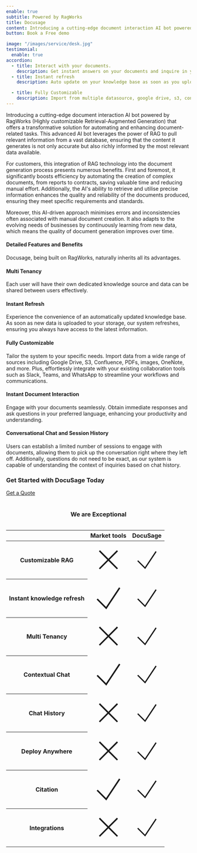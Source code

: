 ```yaml
---
enable: true
subtitle: Powered by RagWorks
title: Docusage
content: Introducing a cutting-edge document interaction AI bot powered by RagWorks that offers a transformative solution for automating and enhancing document-related tasks. 
button: Book a Free demo

image: "/images/service/desk.jpg"
testimonial:
  enable: true
accordion:
  - title: Interact with your documents.
    description: Get instant answers on your documents and inquire in your preferred language.
  - title: Instant refresh
    description: Auto update on your knowledge base as soon as you upload the data on your storage.

  - title: Fully Customizable
    description: Import from multiple datasource, google drive, s3, confluence, pdfs, images, One Note, and so on. You can also integrate with your existing tools e.g. slack, teams, whatsapp
---
```


Introducing a cutting-edge document interaction AI bot powered by RagWorks (Highly customizable Retrieval-Augmented Generation) that offers a transformative solution for automating and enhancing document-related tasks. This advanced AI bot leverages the power of RAG to pull relevant information from a vast database, ensuring that the content it generates is not only accurate but also richly informed by the most relevant data available.

For customers, this integration of RAG technology into the document generation process presents numerous benefits. First and foremost, it significantly boosts efficiency by automating the creation of complex documents, from reports to contracts, saving valuable time and reducing manual effort. Additionally, the AI's ability to retrieve and utilise precise information enhances the quality and reliability of the documents produced, ensuring they meet specific requirements and standards.

Moreover, this AI-driven approach minimises errors and inconsistencies often associated with manual document creation. It also adapts to the evolving needs of businesses by continuously learning from new data, which means the quality of document generation improves over time.


<section class="mt-10">
<div class="container overlay-content">
<div class="row">
<div class="lg:col-4 mr-auto grid place-content-center  ">
<div class="rounded-lg shadow-xl mb-10 p-5">

#### Detailed Features and Benefits

Docusage, being built on RagWorks, naturally inherits all its advantages. 

</div>
</div>

<div class="lg:col-4 mr-auto grid place-content-center  ">
<div class="rounded-lg shadow-xl mb-10 p-5">

#### Multi Tenancy

 Each user will have their own dedicated knowledge source and data can be shared between users effectively.

</div>
</div>
<div class="lg:col-4 mr-auto grid place-content-center  ">
<div class="rounded-lg shadow-xl mb-10 p-5">

#### Instant Refresh

Experience the convenience of an automatically updated knowledge base. As soon as new data is uploaded to your storage, our system refreshes, ensuring you always have access to the latest information.

</div>
</div>
</div>
</div>
</section>

<section>
<div class="container overlay-content">
<div class="row">
<div class="lg:col-4 mr-auto grid place-content-center  ">
<div class="rounded-lg shadow-xl mb-10 p-5">

#### Fully Customizable

Tailor the system to your specific needs. Import data from a wide range of sources including Google Drive, S3, Confluence, PDFs, images, OneNote, and more. Plus, effortlessly integrate with your existing collaboration tools such as Slack, Teams, and WhatsApp to streamline your workflows and communications.

</div>
</div>
<div class="lg:col-4 mr-auto grid place-content-center  ">
<div class="rounded-lg shadow-xl mb-10 p-5">

#### Instant Document Interaction

 Engage with your documents seamlessly. Obtain immediate responses and ask questions in your preferred language, enhancing your productivity and understanding.

</div>
</div>
<div class="lg:col-4 mr-auto grid place-content-center  ">
<div class="rounded-lg shadow-xl mb-10 p-5">

#### Conversational Chat and Session History

Users can establish a limited number of sessions to engage with documents, allowing them to pick up the conversation right where they left off. Additionally, questions do not need to be exact, as our system is capable of understanding the context of inquiries based on chat history.

</div>
</div>
</div>
</div>
</section>

 <section
      class="section-sm my-10 p-0 pb-5 bg-cover bg-center overlay rounded-lg after:bg-primary/60 bg-no-repeat"
      style="background: url(/images/background/cta.jpg) no-repeat center;
    background-size: cover;"
    >
      <div class="container overlay-content">
        <div class="row items-center text-center lg:text-start gy-4">
          <div class="lg:col-6 mb-5">
              <h3 class="text-white h3 font-medium" >
Get Started with DocuSage Today
              </h3>
          </div>
          <div class="lg:col-6 mb-5 lg:text-right">        
              <a
                href=""
                class="btn btn-primary-white"
              >Get a Quote </a>
          </div>
        </div>
      </div>
    </section>

### We are Exceptional

<section class="py-1 bg-blueGray-50">
<div class="w-full xl:w-12/12 mb-12 xl:mb-0 px-4 mx-auto">
  <div class="relative flex flex-col min-w-0 break-words bg-white w-full mb-6">
    <div class="block w-full " style="overflow-x:scroll">
      <table class="items-center bg-transparent w-full border-collapse  ">
        <thead>
          <tr>
            <th class="px-6 bg-blueGray-50 text-blueGray-500 text-center border border-solid border-blueGray-100 py-3 text-md uppercase border-l-0 border-r-0 whitespace-nowrap font-semibold ">
                        </th>
           <th class="px-6 bg-blueGray-50 text-blueGray-500 text-center border border-solid border-blueGray-100 py-3 text-md uppercase border-l-0 border-r-0 whitespace-nowrap font-semibold ">
                          Market tools
                        </th>
          <th class="px-6 bg-blueGray-50 text-blueGray-500 text-center border border-solid border-blueGray-100 py-3 text-md uppercase border-l-0 border-r-0 whitespace-nowrap font-semibold ">
                         DocuSage
                        </th>
          </tr>
        </thead>
        <tbody>
          <tr>
            <th class="border-t-0 px-6 text-center border-l-0 border-r-0 text-md whitespace-nowrap p-4 text-blueGray-700 ">
              Customizable RAG
            </th>
            <td class="border-t-0 px-6 text-center border-l-0 border-r-0 text-md whitespace-nowrap p-4 ">
             <svg xmlns="http://www.w3.org/2000/svg" fill="none" viewBox="0 0 24 24" strokeWidth={1.5} stroke="currentColor" className="w-6 h-6 xmark"><path strokeLinecap="round" strokeLinejoin="round" d="M6 18 18 6M6 6l12 12" /></svg>
            </td>
            <td class="border-t-0 px-6 text-center border-l-0 border-r-0 text-md whitespace-nowrap p-4">
              <svg  xmlns="http://www.w3.org/2000/svg" fill="none" viewBox="0 0 24 24" strokeWidth={1.5} stroke="currentColor" className="w-6 h-6 check"><g></g><path strokeLinecap="round" strokeLinejoin="round" d="m4.5 12.75 6 6 9-13.5"></path></svg>
            </td>
          </tr>
          <tr>
            <th class="border-t-0 px-6 text-center border-l-0 border-r-0 text-md whitespace-nowrap p-4  text-blueGray-700">
             Instant knowledge refresh
            </th>
            <td class="border-t-0 px-6 text-center border-l-0 border-r-0 text-md whitespace-nowrap p-4">
              <svg  xmlns="http://www.w3.org/2000/svg" fill="none" viewBox="0 0 24 24" strokeWidth={1.5} stroke="currentColor" className="w-6 h-6 check"><g></g><path strokeLinecap="round" strokeLinejoin="round" d="m4.5 12.75 6 6 9-13.5"></path></svg>
            </td>
            <td class="border-t-0 px-6 text-center border-l-0 border-r-0 text-md whitespace-nowrap p-4">
              <svg  xmlns="http://www.w3.org/2000/svg" fill="none" viewBox="0 0 24 24" strokeWidth={1.5} stroke="currentColor" className="w-6 h-6 check"><g></g><path strokeLinecap="round" strokeLinejoin="round" d="m4.5 12.75 6 6 9-13.5"></path></svg>
            </td>
          </tr>
          <tr>
            <th class="border-t-0 px-6 text-center border-l-0 border-r-0 text-md whitespace-nowrap p-4  text-blueGray-700">
             Multi Tenancy
            </th>
            <td class="border-t-0 px-6 text-center border-l-0 border-r-0 text-md whitespace-nowrap p-4">
              <svg xmlns="http://www.w3.org/2000/svg" fill="none" viewBox="0 0 24 24" strokeWidth={1.5} stroke="currentColor" className="w-6 h-6 xmark"><path strokeLinecap="round" strokeLinejoin="round" d="M6 18 18 6M6 6l12 12" /></svg>
            </td>
            <td class="border-t-0 px-6 text-center border-l-0 border-r-0 text-md whitespace-nowrap p-4">
              <svg  xmlns="http://www.w3.org/2000/svg" fill="none" viewBox="0 0 24 24" strokeWidth={1.5} stroke="currentColor" className="w-6 h-6 check"><g></g><path strokeLinecap="round" strokeLinejoin="round" d="m4.5 12.75 6 6 9-13.5"></path></svg>
            </td>
          </tr>
          <tr>
            <th class="border-t-0 px-6 text-center border-l-0 border-r-0 text-md whitespace-nowrap p-4  text-blueGray-700">
             Contextual Chat
            </th>
            <td class="border-t-0 px-6 text-center border-l-0 border-r-0 text-md whitespace-nowrap p-4">
              <svg  xmlns="http://www.w3.org/2000/svg" fill="none" viewBox="0 0 24 24" strokeWidth={1.5} stroke="currentColor" className="w-6 h-6 check"><g></g><path strokeLinecap="round" strokeLinejoin="round" d="m4.5 12.75 6 6 9-13.5"></path></svg>
            </td>
            <td class="border-t-0 px-6 text-center border-l-0 border-r-0 text-md whitespace-nowrap p-4">
              <svg  xmlns="http://www.w3.org/2000/svg" fill="none" viewBox="0 0 24 24" strokeWidth={1.5} stroke="currentColor" className="w-6 h-6 check"><g></g><path strokeLinecap="round" strokeLinejoin="round" d="m4.5 12.75 6 6 9-13.5"></path></svg>
            </td>
          </tr>
          <tr>
            <th class="border-t-0 px-6 text-center border-l-0 border-r-0 text-md whitespace-nowrap p-4  text-blueGray-700">
             Chat History
            </th>
            <td class="border-t-0 px-6 text-center border-l-0 border-r-0 text-md whitespace-nowrap p-4">
             <svg xmlns="http://www.w3.org/2000/svg" fill="none" viewBox="0 0 24 24" strokeWidth={1.5} stroke="currentColor" className="w-6 h-6 xmark"><path strokeLinecap="round" strokeLinejoin="round" d="M6 18 18 6M6 6l12 12" /></svg>
            </td>
            <td class="border-t-0 px-6 text-center border-l-0 border-r-0 text-md whitespace-nowrap p-4">
              <svg  xmlns="http://www.w3.org/2000/svg" fill="none" viewBox="0 0 24 24" strokeWidth={1.5} stroke="currentColor" className="w-6 h-6 check"><g></g><path strokeLinecap="round" strokeLinejoin="round" d="m4.5 12.75 6 6 9-13.5"></path></svg>
            </td>
          </tr>
          <tr>
            <th class="border-t-0 px-6 text-center border-l-0 border-r-0 text-md whitespace-nowrap p-4  text-blueGray-700">
             Deploy Anywhere
            </th>
            <td class="border-t-0 px-6 text-center border-l-0 border-r-0 text-md whitespace-nowrap p-4">
              <svg xmlns="http://www.w3.org/2000/svg" fill="none" viewBox="0 0 24 24" strokeWidth={1.5} stroke="currentColor" className="w-6 h-6 xmark"><path strokeLinecap="round" strokeLinejoin="round" d="M6 18 18 6M6 6l12 12" /></svg>
            </td>
            <td class="border-t-0 px-6 text-center border-l-0 border-r-0 text-md whitespace-nowrap p-4">
              <svg  xmlns="http://www.w3.org/2000/svg" fill="none" viewBox="0 0 24 24" strokeWidth={1.5} stroke="currentColor" className="w-6 h-6 check"><g></g><path strokeLinecap="round" strokeLinejoin="round" d="m4.5 12.75 6 6 9-13.5"></path></svg>
            </td>
          </tr>
          <tr>
            <th class="border-t-0 px-6 text-center border-l-0 border-r-0 text-md whitespace-nowrap p-4  text-blueGray-700">
             Citation
            </th>
            <td class="border-t-0 px-6 text-center border-l-0 border-r-0 text-md whitespace-nowrap p-4">
             <svg  xmlns="http://www.w3.org/2000/svg" fill="none" viewBox="0 0 24 24" strokeWidth={1.5} stroke="currentColor" className="w-6 h-6 check"><g></g><path strokeLinecap="round" strokeLinejoin="round" d="m4.5 12.75 6 6 9-13.5"></path></svg>
            </td>
            <td class="border-t-0 px-6 text-center border-l-0 border-r-0 text-md whitespace-nowrap p-4">
           <svg  xmlns="http://www.w3.org/2000/svg" fill="none" viewBox="0 0 24 24" strokeWidth={1.5} stroke="currentColor" className="w-6 h-6 check"><g></g><path strokeLinecap="round" strokeLinejoin="round" d="m4.5 12.75 6 6 9-13.5"></path></svg>
            </td>
          </tr>
          <tr>
            <th class="border-t-0 px-6 text-center border-l-0 border-r-0 text-md whitespace-nowrap p-4  text-blueGray-700">
             Integrations
            </th>
            <td class="border-t-0 px-6 text-center border-l-0 border-r-0 text-md whitespace-nowrap p-4">
              <svg xmlns="http://www.w3.org/2000/svg" fill="none" viewBox="0 0 24 24" strokeWidth={1.5} stroke="currentColor" className="w-6 h-6 xmark"><path strokeLinecap="round" strokeLinejoin="round" d="M6 18 18 6M6 6l12 12" /></svg>
            </td>
            <td class="border-t-0 px-6 text-center border-l-0 border-r-0 text-md whitespace-nowrap p-4">
             <svg  xmlns="http://www.w3.org/2000/svg" fill="none" viewBox="0 0 24 24" strokeWidth={1.5} stroke="currentColor" className="w-6 h-6 check"><g></g><path strokeLinecap="round" strokeLinejoin="round" d="m4.5 12.75 6 6 9-13.5"></path></svg>
            </td>
          </tr>
        </tbody>
      </table>
    </div>
  </div>
</div>
</section>


<style>
.content .list-content {
    padding-left: 2.5rem !important;
}

.check {
    color: #00bf52;
    width:30px;
    height:30px;
    margin:auto;
}
.xmark {
    color: #f00;
    width:30px;
    height:30px;
      margin:auto;
}
#we-are-exceptional{
  margin-top:40px !important;
   text-align:center !important;
}
.content ul li::before {
    background-size: 100% !important;
     
    }
    b{
      font-size: 17px !important;
    }
    @media(max-width:600px){
       th,td{
        padding: 5px !important;
       }
       td,th{
        font-size:12px !important;
       }
    }
</style>

